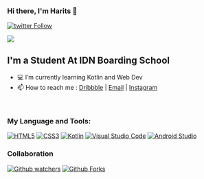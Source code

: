 ### Hi there, I'm Harits 🤘

[![twitter Follow](https://img.shields.io/twitter/follow/risshaaaa?style=social?color=1DA1F2&logo=twitter&style=for-the-badge)](https://twitter.com/risshaaaa)

<picture>
<source 
  srcset="https://github-readme-stats.vercel.app/api?username=haritsdev0981&show_icons=true&theme=dark"
  media="(prefers-color-scheme: dark)"
/>
<source
  srcset="https://github-readme-stats.vercel.app/api?username=haritsdev0981&show_icons=true"
  media="(prefers-color-scheme: light), (prefers-color-scheme: no-preference)"
/>
<img src="https://github-readme-stats.vercel.app/api?username=haritsdev0981&show_icons=true" />
</picture>

## I'm a Student At IDN Boarding School 

- 💻 I’m currently learning Kotlin and Web Dev
- 📫 How to reach me : [Dribbble](https://dribbble.com/rtsss) | [Email](mailto:haritsdeveloperidn@gmail.com) | [Instagram](https://www.instagram.com/hrtisa/)

<br>


### My Language and Tools:
[![HTML5](https://img.shields.io/badge/html5-%23E34F26.svg?style=for-the-badge&logo=html5&logoColor=white)](https://www.w3schools.com/html/) [![CSS3](https://img.shields.io/badge/css3-%231572B6.svg?style=for-the-badge&logo=css3&logoColor=white)](https://www.w3schools.com/css/) [![Kotlin](https://img.shields.io/badge/kotlin-%230095D5.svg?style=for-the-badge&logo=kotlin&logoColor=white)](https://kotlinlang.org/) [![Visual Studio Code](https://img.shields.io/badge/Visual%20Studio%20Code-0078d7.svg?style=for-the-badge&logo=visual-studio-code&logoColor=white)](https://code.visualstudio.com/) [![Android Studio](https://img.shields.io/badge/Android%20Studio-3DDC84.svg?style=for-the-badge&logo=android-studio&logoColor=white)](https://developer.android.com/studio)
<br>
### Collaboration
[![Github watchers](https://img.shields.io/github/watchers/Haritsdev0981/We-muslim2.0?style=for-the-badge)](https://github.com/Haritsdev0981/We-muslim2.0) [![Github Forks](https://img.shields.io/github/forks/Haritsdev0981/We-muslim2.0?style=for-the-badge)](https://github.com/Haritsdev0981/We-muslim2.0)

